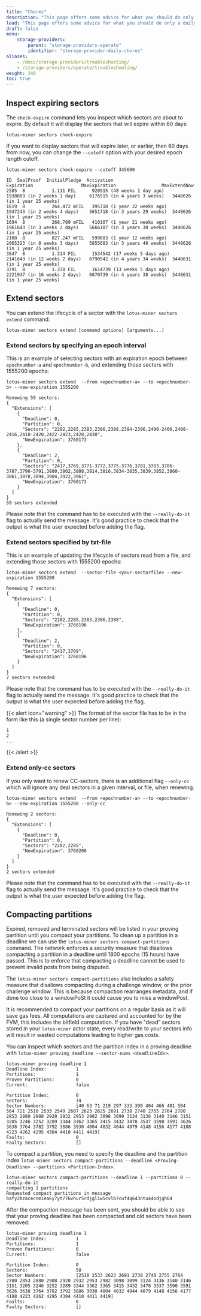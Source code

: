 ```yaml
---
title: "Chores"
description: "This page offers some advice for what you should do only a daily or weekly basis"
lead: "This page offers some advice for what you should do only a daily or weekly basis"
draft: false
menu:
    storage-providers:
        parent: "storage-providers-operate"
        identifier: "storage-provider-daily-chores"
aliases:
    - /docs/storage-providers/troubleshooting/
    - /storage-providers/operate/troubleshooting/
weight: 340
toc: true
---
```


## Inspect expiring sectors

The `check-expire` command lets you inspect which sectors are about to expire. By default it will display the sectors that will expire within 60 days:

```shell
lotus-miner sectors check-expire
```

If you want to display sectors that will expire later, or earlier, then 60 days from now, you can change the `--cutoff` option with your desired epoch length cutoff.

```shell with-output
lotus-miner sectors check-expire --cutoff 345600
```

```shell output
ID  SealProof  InitialPledge  Activation                      Expiration                  MaxExpiration                 MaxExtendNow
2585  8          1.111 FIL      920515 (48 weeks 1 day ago)     1938603 (in 2 weeks 1 day)     6176515 (in 4 years 3 weeks)   3448626 (in 1 year 25 weeks)  
1619  8          264.472 mFIL   395718 (1 year 22 weeks ago)    1947243 (in 2 weeks 4 days)    5651718 (in 3 years 29 weeks)  3448626 (in 1 year 25 weeks)  
1694  8          268.789 mFIL   410107 (1 year 21 weeks ago)    1961643 (in 3 weeks 2 days)    5666107 (in 3 years 30 weeks)  3448626 (in 1 year 25 weeks)  
2108  8          827.247 mFIL   599683 (1 year 12 weeks ago)    2065323 (in 8 weeks 3 days)    5855683 (in 3 years 40 weeks)  3448626 (in 1 year 25 weeks)  
3647  8          1.314 FIL      1534542 (17 weeks 5 days ago)   2141643 (in 12 weeks 2 days)   6790542 (in 4 years 34 weeks)  3448631 (in 1 year 25 weeks) 
3791  8          1.378 FIL      1614739 (13 weeks 5 days ago)   2221947 (in 16 weeks 2 days)   6870739 (in 4 years 38 weeks)  3448631 (in 1 year 25 weeks)
```

## Extend sectors

You can extend the lifecycle of a sector with the `lotus-miner sectors extend` command:

```shell
lotus-miner sectors extend [command options] [arguments...]
```

### Extend sectors by specifying an epoch interval

This is an example of selecting sectors with an expiration epoch between `epochnumber-a` and `epochnumber-b`, and extending those sectors with 1555200 epochs:

```shell with-output
lotus-miner sectors extend  --from <epochnumber-a> --to <epochnumber-b> --new-expiration 1555200
```
```
Renewing 59 sectors: 
{
  "Extensions": [
    {
      "Deadline": 0,
      "Partition": 0,
      "Sectors": "2282,2285,2383,2386,2388,2394-2396,2400-2406,2408-2416,2418-2420,2422-2423,2428,2430",
      "NewExpiration": 3760173
    },
    {
      "Deadline": 2,
      "Partition": 0,
      "Sectors": "2417,3769,3771-3772,3775-3776,3781,3783,3786-3787,3790-3791,3800,3802,3808,3814,3816,3834-3835,3839,3852,3860-3861,3878,3894,3904,3922,3961",
      "NewExpiration": 3760173
    }
  ]
}
59 sectors extended
```

Please note that the command has to be executed with the `--really-do-it` flag to actually send the message. It's good practice to check that the output is what the user expected before adding the flag.


### Extend sectors specified by txt-file

This is an example of updating the lifecycle of sectors read from a file, and extending those sectors with 1555200 epochs:

```shell with-output
lotus-miner sectors extend  --sector-file <your-sectorfile> --new-expiration 1555200
```
```
Renewing 7 sectors: 
{
  "Extensions": [
    {
      "Deadline": 0,
      "Partition": 0,
      "Sectors": "2282,2285,2383,2386,2388",
      "NewExpiration": 3760196
    },
    {
      "Deadline": 2,
      "Partition": 0,
      "Sectors": "2417,3769",
      "NewExpiration": 3760196
    }
  ]
}
7 sectors extended
```

Please note that the command has to be executed with the `--really-do-it` flag to actually send the message. It's good practice to check that the output is what the user expected before adding the flag.

{{< alert icon="warning" >}}
The format of the sector file has to be in the form like this (a single sector number per line):

```
1
2
...
```
{{< /alert >}}

### Extend only-cc sectors

If you only want to renew CC-sectors, there is an additional flag `--only-cc` which will ignore any deal sectors in a given interval, or file, when renewing.

```shell with-output
lotus-miner sectors extend  --from <epochnumber-a> --to <epochnumber-b> --new-expiration 1555200 --only-cc
```
```
Renewing 2 sectors: 
{
  "Extensions": [
    {
      "Deadline": 0,
      "Partition": 0,
      "Sectors": "2282,2285",
      "NewExpiration": 3760206
    }
  ]
}
2 sectors extended
```

Please note that the command has to be executed with the `--really-do-it` flag to actually send the message. It's good practice to check that the output is what the user expected before adding the flag.


## Compacting partitions

Expired, removed and terminated sectors will be listed in your proving partition until you compact your partitions. To clean up a partition in a deadline we can use the `lotus-miner sectors compact-partitions` command. The network enforces a security measure that disallows compacting a partition in a deadline until 1800 epochs (15 hours) have passed. This is to enforce that compacting a deadline cannot be used to prevent invalid posts from being disputed.

The `lotus-miner sectors compact-partitions` also includes a safety measure that disallows compacting during a challenge window, or the prior challenge window. This is because compaction rearranges metadata, and if done too close to a windowPoSt it could cause you to miss a windowPost.

It is recommended to compact your partitions on a regular basis as it will save gas fees. All computations are captured and accounted for by the FVM, this includes the bitfield computation. If you have "dead” sectors stored in your `lotus-miner` actor state, every read/write to your sectors info will result in wasted computations leading to higher gas costs.

You can inspect which sectors and the partition index in a proving deadline with `lotus-miner proving deadline --sector-nums <deadlineIdx>`.

```shell output
lotus-miner proving deadline 1
Deadline Index:           1
Partitions:               1
Proven Partitions:        0
Current:                  false

Partition Index:          0
Sectors:                  74
Sector Numbers:           [40 63 71 219 297 333 390 404 466 481 504 564 721 2510 2533 2549 2607 2623 2625 2691 2738 2740 2755 2764 2780 2853 2880 2908 2920 2932 2953 2982 3098 3099 3124 3136 3140 3146 3151 3205 3246 3252 3289 3344 3362 3365 3415 3432 3478 3537 3590 3591 3626 3638 3764 3782 3792 3886 3930 4004 4032 4044 4079 4148 4156 4177 4188 4223 4262 4295 4304 4410 4411 4419]
Faults:                   0
Faulty Sectors:           []
```

To compact a partition, you need to specify the deadline and the partition index `lotus-miner sectors compact-partitions --deadline <Proving-Deadline> --partitions <Partition-Index>`.

```shell output
lotus-miner sectors compact-partitions --deadline 1 --partitions 0 --really-do-it
compacting 1 partitions
Requested compact partitions in message bafy2bzacecnmiea6y7yt776vhur5rdjgliw5cvlb7cuf4q643ntu44odjgh64
```

After the compaction message has been sent, you should be able to see that your proving deadline has been compacted and old sectors have been removed:

```shell output
lotus-miner proving deadline 1
Deadline Index:           1
Partitions:               1
Proven Partitions:        0
Current:                  false

Partition Index:          0
Sectors:                  58
Sector Numbers:           [2510 2533 2623 2691 2738 2740 2755 2764 2780 2853 2880 2908 2920 2932 2953 2982 3098 3099 3124 3136 3140 3146 3151 3205 3246 3252 3289 3344 3362 3365 3415 3432 3478 3537 3590 3591 3626 3638 3764 3782 3792 3886 3930 4004 4032 4044 4079 4148 4156 4177 4188 4223 4262 4295 4304 4410 4411 4419]
Faults:                   0
Faulty Sectors:           []
```
